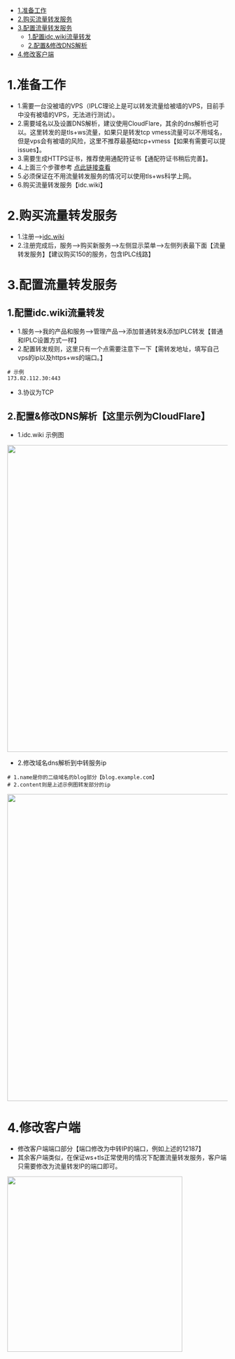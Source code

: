 - [1.准备工作](#1准备工作)
- [2.购买流量转发服务](#2购买流量转发服务)
- [3.配置流量转发服务](#3配置流量转发服务)
  * [1.配置idc.wiki流量转发](#1配置idcwiki流量转发)
  * [2.配置&修改DNS解析](#2配置修改dns解析这里示例为cloudflare)
- [4.修改客户端](#4修改客户端)

# 1.准备工作
- 1.需要一台没被墙的VPS（IPLC理论上是可以转发流量给被墙的VPS，目前手中没有被墙的VPS，无法进行测试）。
- 2.需要域名以及设置DNS解析，建议使用CloudFlare，其余的dns解析也可以。这里转发的是tls+ws流量，如果只是转发tcp vmess流量可以不用域名，但是vps会有被墙的风险，这里不推荐最基础tcp+vmess【如果有需要可以提issues】。
- 3.需要生成HTTPS证书，推荐使用通配符证书【通配符证书稍后完善】。
- 4.上面三个步骤参考 [点此链接查看](https://github.com/mack-a/v2ray-agent/blob/master/Cloudflare_Full.md)
- 5.必须保证在不用流量转发服务的情况可以使用tls+ws科学上网。
- 6.购买流量转发服务【idc.wiki】

# 2.购买流量转发服务
- 1.注册-->[idc.wiki](https://idc.wiki)
- 2.注册完成后，服务-->购买新服务-->左侧显示菜单-->左侧列表最下面【流量转发服务】【建议购买150的服务，包含IPLC线路】

# 3.配置流量转发服务
## 1.配置idc.wiki流量转发
- 1.服务-->我的产品和服务-->管理产品-->添加普通转发&添加IPLC转发【普通和IPLC设置方式一样】
- 2.配置转发规则，这里只有一个点需要注意下一下【需转发地址，填写自己vps的ip以及https+ws的端口。】
```
# 示例
173.82.112.30:443
```
- 3.协议为TCP

## 2.配置&修改DNS解析【这里示例为CloudFlare】
- 1.idc.wiki 示例图
<img src="https://raw.githubusercontent.com/mack-a/v2ray-agent/master/fodder/idcwiki_traffic.png" width=700>

- 2.修改域名dns解析到中转服务ip
```
# 1.name是你的二级域名的blog部分【blog.example.com】
# 2.content则是上述示例图转发部分的ip
```
<img src="https://raw.githubusercontent.com/mack-a/v2ray-agent/master/fodder/cloudflare_idcwiki.png" width=700>

# 4.修改客户端
- 修改客户端端口部分【端口修改为中转IP的端口，例如上述的12187】
- 其余客户端类似，在保证ws+tls正常使用的情况下配置流量转发服务，客户端只需要修改为流量转发IP的端口即可。
<img src="https://raw.githubusercontent.com/mack-a/v2ray-agent/master/fodder/Quantumult_Setting.png" width=400>
